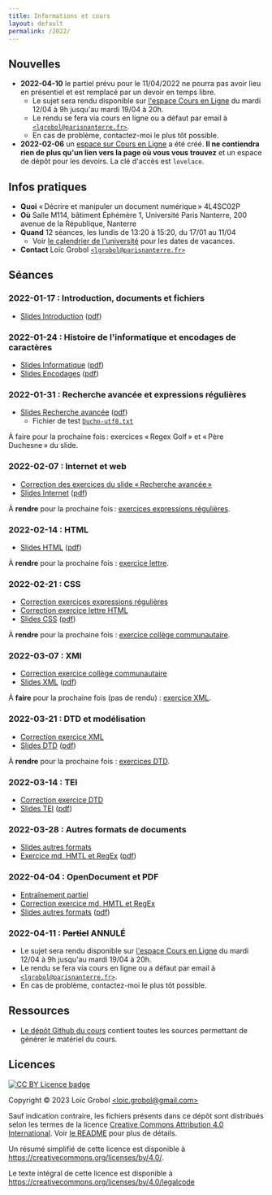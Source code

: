 ```yaml
---
title: Informations et cours
layout: default
permalink: /2022/
---
```


[comment]: <> "LTeX: language=fr"

## Nouvelles

- **2022-04-10** le partiel prévu pour le 11/04/2022 ne pourra pas avoir lieu en présentiel et est
  remplacé par un devoir en temps libre.
  - Le sujet sera rendu disponible sur [l'espace Cours en
  Ligne](https://coursenligne.parisnanterre.fr/course/view.php?id=8022) du mardi 12/04 à 9h jusqu'au
  mardi 19/04 à 20h.
  - Le rendu se fera via cours en ligne ou a défaut par email à
    [`<lgrobol@parisnanterre.fr>`](mailto:lgrobol@parisnanterre.fr).
  - En cas de problème, contactez-moi le plus tôt possible.
- **2022-02-06** un [espace sur Cours en
  Ligne](https://coursenligne.parisnanterre.fr/course/view.php?id=8022) a été créé. **Il ne
  contiendra rien de plus qu'un lien vers la page où vous vous trouvez** et un espace de dépôt pour
  les devoirs. La clé d'accès est `lovelace`.

## Infos pratiques

- **Quoi** « Décrire et manipuler un document numérique » 4L4SC02P
- **Où** Salle M114, bâtiment Éphémère 1, Université Paris Nanterre, 200 avenue de la République,
  Nanterre
- **Quand** 12 séances, les lundis de 13:20 à 15:20, du 17/01 au 11/04
  - Voir [le calendrier de
    l'université](https://etudiants.parisnanterre.fr/calendrier-universitaire-2021-2022-1018180.kjsp)
    pour les dates de vacances.
- **Contact** Loïc Grobol [`<lgrobol@parisnanterre.fr>`](mailto:lgrobol@parisnanterre.fr)

## Séances

### 2022-01-17 : Introduction, documents et fichiers

- [Slides Introduction](slides/00-introduction/introduction-slides.html) ([pdf](slides/00-introduction/introduction-slides.pdf))

### 2022-01-24 : Histoire de l'informatique et encodages de caractères

- [Slides Informatique](slides/01-informatique/informatique-slides.html) ([pdf](slides/01-informatique/informatique-slides.pdf))
- [Slides Encodages](slides/02-encodages/encodages-slides.html) ([pdf](slides/02-encodages/encodages-slides.pdf))

### 2022-01-31 : Recherche avancée et expressions régulières

- [Slides Recherche avancée](slides/03-recherche/recherche-slides.html) ([pdf](slides/03-recherche/recherche-slides.pdf))
  - Fichier de test [`Duchn-utf8.txt`](slides/03-recherche/Duchn-utf8.txt)

À faire pour la prochaine fois : exercices « Regex Golf » et « Père Duchesne » du slide.

### 2022-02-07 : Internet et web

- [Correction des exercices du slide « Recherche
  avancée »](slides/03-recherche/correction-slides.html)
- [Slides Internet](slides/04-internet/internet-slides.html) ([pdf](slides/04-internet/internet-slides.pdf))

À **rendre** pour la prochaine fois : [exercices expressions
régulières](slides/03-recherche/exercices.html).

### 2022-02-14 : HTML

- [Slides HTML](slides/05-html/html-slides.html) ([pdf](slides/05-html/html-slides.pdf))

À **rendre** pour la prochaine fois : [exercice lettre](slides/05-html/exercice-lettre.html).

### 2022-02-21 : CSS

- [Correction exercices expressions régulières](slides/03-recherche/correction-exercices.html)
- [Correction exercice lettre HTML](slides/05-html/correction-lettre.html)
- [Slides CSS](slides/06-css/css-slides.html) ([pdf](slides/06-css/css-slides.pdf))

À **rendre** pour la prochaine fois : [exercice collège
communautaire](slides/06-css/exercice-college.html).

### 2022-03-07 : XMl

- [Correction exercice collège communautaire](slides/06-css/correction-college.html)
- [Slides XML](slides/07-xml/xml-slides.html) ([pdf](slides/07-xml/xml-slides.pdf))

À **faire** pour la prochaine fois (pas de rendu) : [exercice
XML](slides/07-xml/exercices-xml.html).

### 2022-03-21 : DTD et modélisation

- [Correction exercice XML](slides/07-xml/correction-xml.html)
- [Slides DTD](slides/08-dtd/dtd-slides.html) ([pdf](slides/08-dtd/dtd-slides.pdf))

À **rendre** pour la prochaine fois : [exercices DTD](slides/08-dtd/exercices-dtd.html).

### 2022-03-14 : TEI

- [Correction exercice DTD](slides/08-dtd/correction-dtd.html)
- [Slides TEI](slides/09-TEI/tei-slides.html) ([pdf](slides/09-TEI/tei-slides.pdf))

### 2022-03-28 : Autres formats de documents

- [Slides autres formats](slides/10-autres_formats/autres_formats-slides.html)
- [Exercice md, HMTL et RegEx](slides/10-autres_formats/exercice-md2html.html) ([pdf](slides/10-autres_formats/exercice-md2html.pdf))

### 2022-04-04 : OpenDocument et PDF

- [Entraînement partiel](slides/11-odx_pdf/entrainement-exercice.html)
- [Correction exercice md, HMTL et RegEx](slides/10-autres_formats/correction-md2html.html)
- [Slides autres formats](slides/11-odx_pdf/odx_pdf-slides.html) ([pdf](slides/11-odx_pdf/odx_pdf-slides.pdf))

### 2022-04-11 : ~~Partiel~~ ANNULÉ

- Le sujet sera rendu disponible sur [l'espace Cours en
  Ligne](https://coursenligne.parisnanterre.fr/course/view.php?id=8022) du mardi 12/04 à 9h jusqu'au
  mardi 19/04 à 20h.
- Le rendu se fera via cours en ligne ou a défaut par email à
[`<lgrobol@parisnanterre.fr>`](mailto:lgrobol@parisnanterre.fr).
- En cas de problème, contactez-moi le plus tôt possible.

## Ressources

- [Le dépôt Github du cours](https://github.com/LoicGrobol/document-numerique/) contient toutes
  les sources permettant de générer le matériel du cours.
  
## Licences

[![CC BY Licence
badge](https://i.creativecommons.org/l/by/4.0/88x31.png)](http://creativecommons.org/licenses/by/4.0/)

Copyright © 2023 Loïc Grobol [\<loic.grobol@gmail.com\>](mailto:loic.grobol@gmail.com)

Sauf indication contraire, les fichiers présents dans ce dépôt sont distribués selon les termes de
la licence [Creative Commons Attribution 4.0
International](https://creativecommons.org/licenses/by/4.0/). Voir [le README](README.md#Licences)
pour plus de détails.

 Un résumé simplifié de cette licence est disponible à
 <https://creativecommons.org/licenses/by/4.0/>.

 Le texte intégral de cette licence est disponible à
 <https://creativecommons.org/licenses/by/4.0/legalcode>

